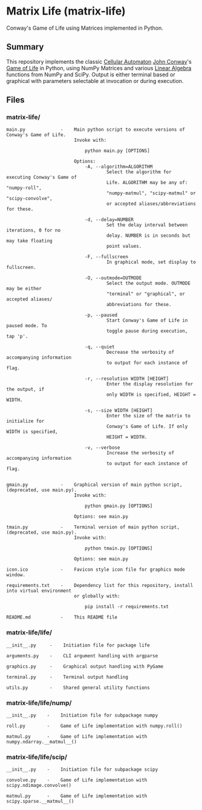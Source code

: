 # Matrix Life (matrix-life)
Conway's Game of Life using Matrices implemented in Python.

## Summary

This repository implements the classic [Cellular Automaton](https://en.wikipedia.org/wiki/Cellular_automaton) [John Conway](https://en.wikipedia.org/wiki/John_Horton_Conway)'s [Game of Life](https://en.wikipedia.org/wiki/Conway%27s_Game_of_Life) in Python, using NumPy Matrices and various [Linear Algebra](https://en.wikipedia.org/wiki/Linear_algebra) functions from NumPy and SciPy. Output is either terminal based or graphical with parameters selectable at invocation or during execution.

## Files
### matrix-life/
    
    main.py             -    Main python script to execute versions of Conway's Game of Life. 
                             Invoke with:
                             
                                 python main.py [OPTIONS]
                             
                             Options:
                                 -A, --algorithm=ALGORITHM
                                         Select the algorithm for executing Conway's Game of
                                         Life. ALGORITHM may be any of: "numpy-roll",
                                         "numpy-matmul", "scipy-matmul" or "scipy-convolve",
                                         or accepted aliases/abbreviations for these.
                                 
                                 -d, --delay=NUMBER
                                         Set the delay interval between iterations, 0 for no
                                         delay. NUMBER is in seconds but may take floating
                                         point values.
                                 
                                 -F, --fullscreen
                                         In graphical mode, set display to fullscreen.

                                 -O, --outmode=OUTMODE
                                         Select the output mode. OUTMODE may be either
                                         "terminal" or "graphical", or accepted aliases/
                                         abbreviations for these.

                                 -p, --paused
                                         Start Conway's Game of Life in paused mode. To
                                         toggle pause during execution, tap 'p'.

                                 -q, --quiet
                                         Decrease the verbosity of accompanying information
                                         to output for each instance of flag.

                                 -r, --resolution WIDTH [HEIGHT]
                                         Enter the display resolution for the output, if
                                         only WIDTH is specified, HEIGHT = WIDTH.

                                 -s, --size WIDTH [HEIGHT]
                                         Enter the size of the matrix to initialize for
                                         Conway's Game of Life. If only WIDTH is specified,
                                         HEIGHT = WIDTH.

                                 -v, --verbose
                                         Increase the verbosity of accompanying information
                                         to output for each instance of flag.

    
    gmain.py            -    Graphical version of main python script, (deprecated, use main.py).
                             Invoke with:
                             
                                 python gmain.py [OPTIONS]
                             
                             Options: see main.py
    
    tmain.py            -    Terminal version of main python script, (deprecated, use main.py).
                             Invoke with:
                             
                                 python tmain.py [OPTIONS]
                             
                             Options: see main.py
    
    icon.ico            -    Favicon style icon file for graphics mode window.
    
    requirements.txt    -    Dependency list for this repository, install into virtual environment
                             or globally with:
                             
                                 pip install -r requirements.txt
    
    README.md           -    This README file

### matrix-life/life/
    
    __init__.py     -    Initiation file for package life
    
    arguments.py    -    CLI argument handling with argparse
    
    graphics.py     -    Graphical output handling with PyGame
    
    terminal.py     -    Terminal output handling

    utils.py        -    Shared general utility functions

### matrix-life/life/nump/
    
    __init__.py    -    Initiation file for subpackage numpy
    
    roll.py        -    Game of Life implementation with numpy.roll()
    
    matmul.py      -    Game of Life implementation with numpy.ndarray.__matmul__()

### matrix-life/life/scip/
    
    __init__.py    -    Initiation file for subpackage scipy
    
    convolve.py    -    Game of Life implementation with scipy.ndimage.convolve()
    
    matmul.py      -    Game of Life implementation with scipy.sparse.__matmul__()
